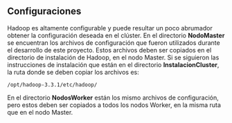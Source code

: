 ## Configuraciones

Hadoop es altamente configurable y puede resultar un poco abrumador obtener la configuración deseada en el clúster. En el directorio **NodoMaster** se encuentran los archivos de configuración que fueron utilizados durante el desarrollo de este proyecto. Estos archivos deben ser copiados en el directorio de instalación de Hadoop, en el nodo Master. Si se siguieron las instrucciones de instalación que están en el directorio **InstalacionCluster**, la ruta donde se deben copiar los archivos es:

    /opt/hadoop-3.3.1/etc/hadoop/

En el directorio **NodosWorker** están los mismo archivos de configuración, pero estos deben ser copiados a todos los nodos Worker, en la misma ruta que en el nodo Master.